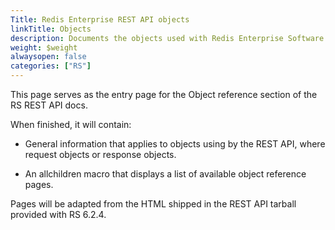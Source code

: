 ```yaml
---
Title: Redis Enterprise REST API objects
linkTitle: Objects
description: Documents the objects used with Redis Enterprise Software REST API calls.
weight: $weight
alwaysopen: false
categories: ["RS"]
---
```


This page serves as the entry page for the Object reference section of the RS REST API docs.

When finished, it will contain:

- General information that applies to objects using by the REST API, where request objects or response objects.

- An allchildren macro that displays a list of available object reference pages.

Pages will be adapted from the HTML shipped in the REST API tarball provided with RS 6.2.4.

